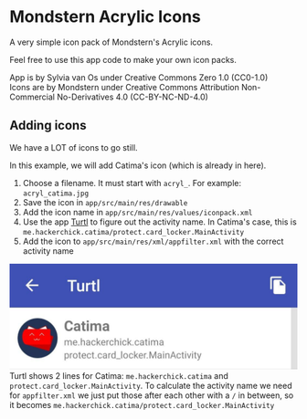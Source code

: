 # Mondstern Acrylic Icons

A very simple icon pack of Mondstern's Acrylic icons.

Feel free to use this app code to make your own icon packs.

App is by Sylvia van Os under Creative Commons Zero 1.0 (CC0-1.0)  
Icons are by Mondstern under Creative Commons Attribution Non-Commercial No-Derivatives 4.0 (CC-BY-NC-ND-4.0)

## Adding icons
We have a LOT of icons to go still.

In this example, we will add Catima's icon (which is already in here).

1. Choose a filename. It must start with `acryl_`. For example: `acryl_catima.jpg`
2. Save the icon in `app/src/main/res/drawable`
3. Add the icon name in `app/src/main/res/values/iconpack.xml`
4. Use the app [Turtl](https://f-droid.org/en/packages/org.xphnx.iconsubmit/) to figure out the activity name. In Catima's case, this is `me.hackerchick.catima/protect.card_locker.MainActivity`
5. Add the icon to `app/src/main/res/xml/appfilter.xml` with the correct activity name

![Turtl Catima example](turtl_catima_example.jpg)
Turtl shows 2 lines for Catima: `me.hackerchick.catima` and `protect.card_locker.MainActivity`. To calculate the activity name we need for `appfilter.xml` we just put those after each other with a `/` in between, so it becomes `me.hackerchick.catima/protect.card_locker.MainActivity`
